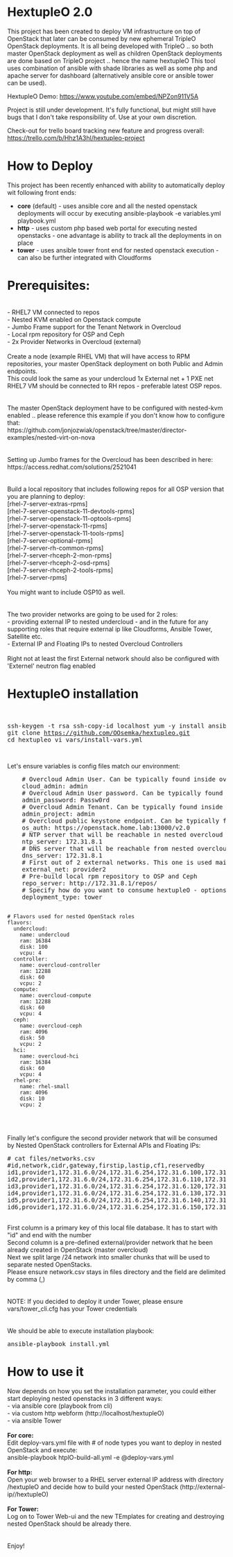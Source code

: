 # HextupleO 2.0
This project has been created to deploy VM infrastructure on top of OpenStack that later can be consumed by new ephemeral TripleO OpenStack deployments.
It is all being developed with TripleO .. so both master OpenStack deployment as well as children OpenStack deployments are  done based on TripleO project .. hence the name hextupleO
This tool uses combination of ansible with shade libraries as well as some php and apache server for dashboard (alternatively ansible core or ansible tower can be used).

HextupleO Demo:
https://www.youtube.com/embed/NPZon911V5A

Project is still under development. It's fully functional, but might still have bugs that I don't take responsibility of. Use at your own discretion.

Check-out for trello board tracking new feature and progress overall:
https://trello.com/b/Hhz1A3hl/hextupleo-project

<h1> How to Deploy </h1>

This project has been recently enhanced with ability to automatically deploy wit following front ends:<br>
- <b>core</b> (default) - uses ansible core and all the nested openstack deployments will occur by executing ansible-playbook -e variables.yml playbook.yml<br>
- <b>http</b> - uses custom php based web portal for executing nested openstacks - one advantage is ability to track all the deployments in on place <br>
- <b>tower</b> - uses ansible tower front end for nested openstack execution - can also be further integrated with Cloudforms <br>

<h1>Prerequisites:</h1>
<br>
- RHEL7 VM connected to repos <br>
- Nested KVM enabled on Openstack compute <br>
- Jumbo Frame support for the Tenant Network in Overcloud <br>
- Local rpm repository for OSP and Ceph<br>
- 2x Provider Networks in Overcloud (external)<br>

<br>
Create a node (example RHEL VM) that will have access to RPM repositories, your master OpenStack deployment on both Public and Admin endpoints.<br>
This could look the same as your undercloud 1x External net + 1 PXE net <br>
RHEL7 VM should be connected to RH repos - preferable latest OSP repos.<br>
<br>
<br>
The master OpenStack deployment have to be configured with nested-kvm enabled .. please reference this example if you don't know how to configure that:<br>
https://github.com/jonjozwiak/openstack/tree/master/director-examples/nested-virt-on-nova<br>
<br>
<br>
Setting up Jumbo frames for the Overcloud has been described in here: <br>
https://access.redhat.com/solutions/2521041<br>
<br>
<br>
Build a local repository that includes following repos for all OSP version that you are planning to deploy:<br>
[rhel-7-server-extras-rpms]<br>
[rhel-7-server-openstack-11-devtools-rpms]<br>
[rhel-7-server-openstack-11-optools-rpms]<br>
[rhel-7-server-openstack-11-rpms]<br>
[rhel-7-server-openstack-11-tools-rpms]<br>
[rhel-7-server-optional-rpms]<br>
[rhel-7-server-rh-common-rpms]<br>
[rhel-7-server-rhceph-2-mon-rpms]<br>
[rhel-7-server-rhceph-2-osd-rpms]<br>
[rhel-7-server-rhceph-2-tools-rpms]<br>
[rhel-7-server-rpms]<br>
<br>
You might want to include OSP10 as well.<br>
<br>
<br>
The two provider networks are going to be used for 2 roles:<br>
- providing external IP to nested undercloud - and in the future for any supporting roles that require external ip like Cloudforms, Ansible Tower, Satellite etc.<br>
- External IP and Floating IPs to nested Overcloud Controllers<br>
<br>
Right not at least the first External network should also be configured with 'Externel' neutron flag enabled <br>

<h1> HextupleO installation </h1>
<pre>

ssh-keygen -t rsa
ssh-copy-id localhost
yum -y install ansible git
git clone https://github.com/OOsemka/hextupleo.git
cd hextupleo
vi vars/install-vars.yml

</pre>
Let's ensure variables is config files match our environment:
<pre>
    # Overcloud Admin User. Can be typically found inside overcloudrc file
    cloud_admin: admin
    # Overcloud Admin User password. Can be typically found inside overcloudrc file
    admin_password: Passw0rd
    # Overcloud Admin Tenant. Can be typically found inside overcloudrc file
    admin_project: admin
    # Overcloud public keystone endpoint. Can be typically found inside overcloudrc file
    os_auth: https://openstack.home.lab:13000/v2.0
    # NTP server that will be reachable in nested overcloud
    ntp_server: 172.31.8.1
    # DNS server that will be reachable from nested overcloud
    dns_server: 172.31.8.1
    # First out of 2 external networks. This one is used mainly for undercloud and supporting roles
    external_net: provider2
    # Pre-build local rpm repository to OSP and Ceph
    repo_server: http://172.31.8.1/repos/
    # Specify how do you want to consume hextupleO - options are (tower, core, http) - core default
    deployment_type: tower

    # Flavors used for nested OpenStack roles
    flavors:
      undercloud:
        name: undercloud
        ram: 16384
        disk: 100
        vcpu: 4
      controller:
        name: overcloud-controller
        ram: 12288
        disk: 60
        vcpu: 2
      compute:
        name: overcloud-compute
        ram: 12288
        disk: 60
        vcpu: 4
      ceph:
        name: overcloud-ceph
        ram: 4096
        disk: 50
        vcpu: 2
      hci:
        name: overcloud-hci
        ram: 16384
        disk: 60
        vcpu: 4
      rhel-pre:
        name: rhel-small
        ram: 4096
        disk: 10
        vcpu: 2
</pre>    
<br>
Finally let's configure the second provider network that will be consumed by Nested OpenStack controllers for External APIs and Floating IPs: <br>    
<pre>
# cat files/networks.csv 
#id,network,cidr,gateway,firstip,lastip,cf1,reservedby
id1,provider1,172.31.6.0/24,172.31.6.254,172.31.6.100,172.31.6.109
id2,provider1,172.31.6.0/24,172.31.6.254,172.31.6.110,172.31.6.119
id3,provider1,172.31.6.0/24,172.31.6.254,172.31.6.120,172.31.6.129
id4,provider1,172.31.6.0/24,172.31.6.254,172.31.6.130,172.31.6.139
id5,provider1,172.31.6.0/24,172.31.6.254,172.31.6.140,172.31.6.149
id6,provider1,172.31.6.0/24,172.31.6.254,172.31.6.150,172.31.6.159
</pre>
<br>
First column is a primary key of this local file database. It has to start with "id" and end with the number <br>
Second column is a pre-defined external/provider network that he been already created in OpenStack (master overcloud)<br>
Next we split large /24 network into smaller chunks that will be used to separate nested OpenStacks. <br>
Please ensure network.csv stays in files directory and the field are delimited by comma (,)<br>
<br>
<br>
NOTE: If you decided to deploy it under Tower, please ensure vars/tower_cli.cfg has your Tower credentials<br> 
<br>
<br>
We should be able to execute installation playbook:<br>
<pre>
ansible-playbook install.yml
</pre>


<h1> How to use it </h1>
Now depends on how you set the installation parameter, you could either start deploying nested openstacks in 3 different ways:<br>
 - via ansible core (playbook from cli)<br>
 - via custom http webform (http://localhost/hextupleO)<br>
 - via ansible Tower<br>
<br>
<b>For core:</b><br>
Edit deploy-vars.yml file with # of node types you want to deploy in nested OpenStack and execute:<br>
ansible-playbook htplO-build-all.yml -e @deploy-vars.yml<br>
<br>
<b>For http:</b><br>
Open your web browser to a RHEL server external IP address with directory /hextupleO and decide how to build your nested OpenStack (http://external-ip//hextupleO)<br>
<br>
<b>For Tower:</b><br>
Log on to Tower Web-ui and the new TEmplates for creating and destroying nested OpenStack should be already there.<br>
<br>
<br>
Enjoy!
